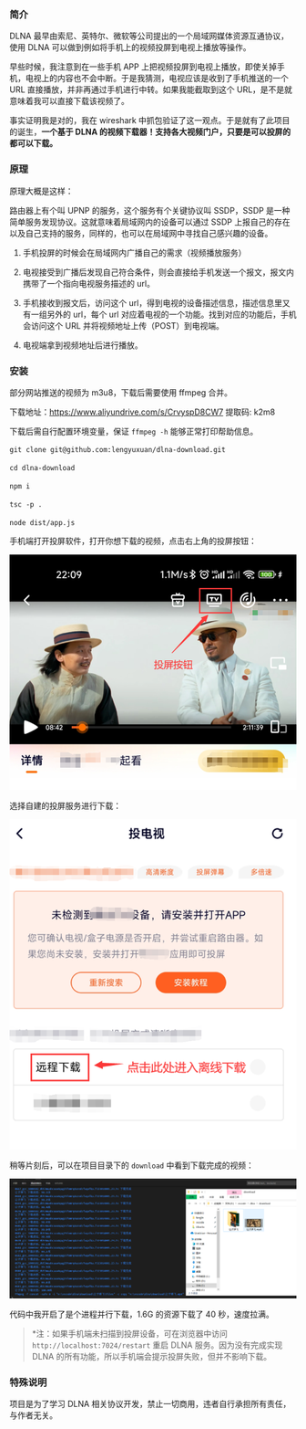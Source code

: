 ### 简介

DLNA 最早由索尼、英特尔、微软等公司提出的一个局域网媒体资源互通协议，使用 DLNA 可以做到例如将手机上的视频投屏到电视上播放等操作。

早些时候，我注意到在一些手机 APP 上把视频投屏到电视上播放，即使关掉手机，电视上的内容也不会中断。于是我猜测，电视应该是收到了手机推送的一个 URL 直接播放，并非再通过手机进行中转。如果我能截取到这个 URL，是不是就意味着我可以直接下载该视频了。

事实证明我是对的，我在 wireshark 中抓包验证了这一观点。于是就有了此项目的诞生，**一个基于 DLNA 的视频下载器！支持各大视频门户，只要是可以投屏的都可以下载。**

### 原理

原理大概是这样：

路由器上有个叫 UPNP 的服务，这个服务有个关键协议叫 SSDP，SSDP 是一种简单服务发现协议。这就意味着局域网内的设备可以通过 SSDP 上报自己的存在以及自己支持的服务，同样的，也可以在局域网中寻找自己感兴趣的设备。

1. 手机投屏的时候会在局域网内广播自己的需求（视频播放服务）

2. 电视接受到广播后发现自己符合条件，则会直接给手机发送一个报文，报文内携带了一个指向电视服务描述的 url。

3. 手机接收到报文后，访问这个 url，得到电视的设备描述信息，描述信息里又有一组另外的 url，每个 url 对应着电视的一个功能。找到对应的功能后，手机会访问这个 URL 并将视频地址上传（POST）到电视端。

4. 电视端拿到视频地址后进行播放。

### 安装

部分网站推送的视频为 m3u8，下载后需要使用 ffmpeg 合并。

下载地址：https://www.aliyundrive.com/s/CrvyspD8CW7 提取码: k2m8

下载后需自行配置环境变量，保证 `ffmpeg -h` 能够正常打印帮助信息。

```shell
git clone git@github.com:lengyuxuan/dlna-download.git

cd dlna-download

npm i

tsc -p .

node dist/app.js

```

手机端打开投屏软件，打开你想下载的视频，点击右上角的投屏按钮：

![](./doc/1.png)

选择自建的投屏服务进行下载：

![](./doc/2.png)

稍等片刻后，可以在项目目录下的 `download` 中看到下载完成的视频：

![](./doc/3.png)

代码中我开启了是个进程并行下载，1.6G 的资源下载了 40 秒，速度拉满。

> *注：如果手机端未扫描到投屏设备，可在浏览器中访问 `http://localhost:7024/restart` 重启 DLNA 服务。因为没有完成实现 DLNA 的所有功能，所以手机端会提示投屏失败，但并不影响下载。

### 特殊说明

项目是为了学习 DLNA 相关协议开发，禁止一切商用，违者自行承担所有责任，与作者无关。
